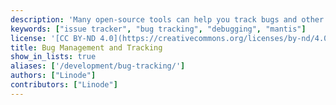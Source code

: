```yaml
---
description: 'Many open-source tools can help you track bugs and other issues in your applications.'
keywords: ["issue tracker", "bug tracking", "debugging", "mantis"]
license: '[CC BY-ND 4.0](https://creativecommons.org/licenses/by-nd/4.0)'
title: Bug Management and Tracking
show_in_lists: true
aliases: ['/development/bug-tracking/']
authors: ["Linode"]
contributors: ["Linode"]
---
```

